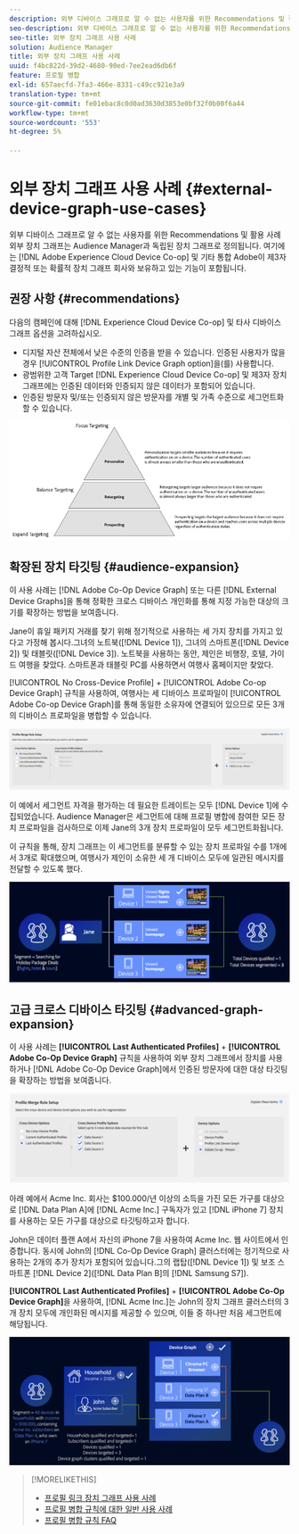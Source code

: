 ```yaml
---
description: 외부 디바이스 그래프로 알 수 없는 사용자를 위한 Recommendations 및 활용 사례 외부 장치 그래프는 Audience Manager과 독립된 장치 그래프로 정의됩니다. 여기에는 Adobe Experience Cloud Device Co-op 및 기타 통합 Adobe에 제3자 결정적 또는 확률적 장치 그래프 회사가 포함됩니다.
seo-description: 외부 디바이스 그래프로 알 수 없는 사용자를 위한 Recommendations 및 활용 사례 외부 장치 그래프는 Audience Manager과 독립된 장치 그래프로 정의됩니다. 여기에는 Adobe Experience Cloud Device Co-op 및 기타 통합 Adobe에 제3자 결정적 또는 확률적 장치 그래프 회사가 포함됩니다.
seo-title: 외부 장치 그래프 사용 사례
solution: Audience Manager
title: 외부 장치 그래프 사용 사례
uuid: f4bc822d-39d2-4680-90ed-7ee2ead6db6f
feature: 프로필 병합
exl-id: 657aecfd-7fa3-466e-8331-c49cc921e3a9
translation-type: tm+mt
source-git-commit: fe01ebac8c0d0ad3630d3853e0bf32f0b00f6a44
workflow-type: tm+mt
source-wordcount: '553'
ht-degree: 5%

---
```


# 외부 장치 그래프 사용 사례 {#external-device-graph-use-cases}

외부 디바이스 그래프로 알 수 없는 사용자를 위한 Recommendations 및 활용 사례 외부 장치 그래프는 Audience Manager과 독립된 장치 그래프로 정의됩니다. 여기에는 [!DNL Adobe Experience Cloud Device Co-op] 및 기타 통합 Adobe이 제3자 결정적 또는 확률적 장치 그래프 회사와 보유하고 있는 기능이 포함됩니다.

## 권장 사항 {#recommendations}

다음의 캠페인에 대해 [!DNL Experience Cloud Device Co-op] 및 타사 디바이스 그래프 옵션을 고려하십시오.

* 디지털 자산 전체에서 낮은 수준의 인증을 받을 수 있습니다. 인증된 사용자가 많을 경우 [!UICONTROL Profile Link Device Graph option]을(를) 사용합니다.
* 광범위한 고객 Target [!DNL Experience Cloud Device Co-op] 및 제3자 장치 그래프에는 인증된 데이터와 인증되지 않은 데이터가 포함되어 있습니다.
* 인증된 방문자 및/또는 인증되지 않은 방문자를 개별 및 가족 수준으로 세그먼트화할 수 있습니다.

![](assets/merge-rule-triangle1.png)
<!-- 
## Prospecting/Branding Use Case {#prospecting-branding-use-cases}

A branding campaign is designed to reach as many people as possible. It places few limits on segment qualification. But, these campaigns can waste budget and impressions by constantly targeting people who see your content multiple times and don't convert. A [!UICONTROL Profile Merge] rule that uses the [!DNL Device Co-op] or third-party option can help you create an efficient branding campaign. For example, you can add these unknown users to a "not in-market" segment after seeing them across multiple devices for your set frequency cap.

<table id="table_00F6EED172574E80A38CADA8A92A23B1"> 
 <thead> 
  <tr> 
   <th colname="col1" class="entry"> Use Case </th> 
   <th colname="col2" class="entry"> Description </th> 
  </tr> 
 </thead>
 <tbody> 
  <tr> 
   <td colname="col1"> <p> <b>Conditions</b> </p> </td> 
   <td colname="col2">This use case assumes these conditions: <p> 
     <ul id="ul_F5CA7EE525774F7EBA5FBB5F94E4EDC8"> 
      <li id="li_81AE304924724146A24FAB5B6533AD8E">You want to deliver a maximum of 10 impressions to an anonymous user for a specific ad campaign. </li> 
      <li id="li_E371F989735245B0B82433DE240D56D0">A user has 4 devices and may or may not have authenticated on your site. </li> 
      <li id="li_9231ABE15CA249E6B79D8BF0E511FD33">An anonymous user sees the ad a total of 10 times while browsing in an unauthenticated state on their current device and 3 devices linked to the current device by an external device graph. </li> 
      <li id="li_8C276C07019C49EFA3A0D0D54CF73C31">You have defined an <span class="keyword"> Audience Manager</span> segment to qualify anonymous users after they have seen 10 impressions. </li> 
     </ul> </p> </td> 
  </tr> 
  <tr> 
   <td colname="col1"> <p> <b>Results</b> </p> </td> 
   <td colname="col2"> <p>Given these conditions, <span class="keyword"> Audience Manager</span>: </p> <p> 
     <ul id="ul_8E988B1005324526BC6DC6637BBACCFB"> 
      <li id="li_C9DD546754914BACB8F4C92C7D4ED70E">Merges the anonymous, unauthenticated activity collected from the current device and the 3 devices linked by the external device graph (the ad impressions from each device). </li> 
      <li id="li_FB55CB9116074525BA30FF062D1136AE">Evaluates the unauthenticated user for segment qualification based on a combination of anonymous activity across all 3 devices linked by the external device graph and the current device. </li> 
      <li id="li_B28EB32F718145A7ABBDAC0AF75E2AFC">Sends the segment to any real-time destination for use as a suppression segment on the current device and all 3 devices linked by the external device graph. </li> 
     </ul> </p> </td> 
  </tr> 
 </tbody> 
</table>

## Retargeting or Site Personalization Use Case {#retargeting-use-case}

These strategies are designed to bring an unauthenticated or unknown user back to your site or personalize their browsing experience while they're on-site.

<table id="table_0EE2052AA3E744B3B76036FC06B5A453"> 
 <thead> 
  <tr> 
   <th colname="col1" class="entry"> Use Case </th> 
   <th colname="col2" class="entry"> Description </th> 
  </tr> 
 </thead>
 <tbody> 
  <tr> 
   <td colname="col1"> <p> <b>Conditions</b> </p> </td> 
   <td colname="col2">This use case assumes these conditions: <p> 
     <ul id="ul_FD0B869B4AF3453FAEC9BA3A45ABF039"> 
      <li id="li_8E30BAED42E94AB3B81FCB1C7464E5FC">You want to deliver a personalized on-site and/or off-site experience to an anonymous user based on their activity on your site while in an unauthenticated state. </li> 
      <li id="li_3DBE53BA94324F1BA1C52A37AD4E426C">A user has multiple devices and may or may not have authenticated to your site. </li> 
      <li id="li_F867AFBDC1A54CD6A68AB0EC196E27C9">A user views multiple pages on your site while browsing in an unauthenticated state on their current device and 3 other devices linked by an external device graph. </li> 
      <li id="li_7E35D77949CE4E69BD51655AA4C40BEE">You have defined an <span class="keyword"> Audience Manager</span> segment to qualify users after they have viewed multiple pages on your site while browsing in an unauthenticated state.</li>
     </ul> </p> </td> 
  </tr> 
  <tr> 
   <td colname="col1"> <p> <b>Results</b> </p> </td> 
   <td colname="col2"> <p>Given these conditions, <span class="wintitle"> Audience Manager</span>: </p> <p> 
     <ul id="ul_301339426B0643B295DC5B17E1939CFB"> 
      <li id="li_7E8BC3B179804F4A929497DE81E76911">Merges the anonymous, unauthenticated activity collected from the current devices and the 3 devices linked by the external device graph (the multiple page views from each device). </li> 
      <li id="li_803EFD58AA124A5BBC8279C4DC695544">Evaluates the unauthenticated user for segment qualification based on a combination of anonymous activity across all 3 devices linked by the external device graph and the current device. </li> 
      <li id="li_98D749268CC5456CBC9CF3BF5EB91BA8">Sends the segment to any real-time destination to deliver a personalized on-site and/or off-site experience across the current device and all 3 devices linked by the external device graph. </li>
     </ul> </p> </td>
  </tr>
 </tbody>
</table> -->

## 확장된 장치 타깃팅 {#audience-expansion}

이 사용 사례는 [!DNL Adobe Co-Op Device Graph] 또는 다른 [!DNL External Device Graphs]을 통해 정확한 크로스 디바이스 개인화를 통해 지정 가능한 대상의 크기를 확장하는 방법을 보여줍니다.

Jane이 휴일 패키지 거래를 찾기 위해 정기적으로 사용하는 세 가지 장치를 가지고 있다고 가정해 봅시다.그녀의 노트북([!DNL Device 1]), 그녀의 스마트폰([!DNL Device 2]) 및 태블릿([!DNL Device 3]). 노트북을 사용하는 동안, 제인은 비행장, 호텔, 가이드 여행을 찾았다. 스마트폰과 태블릿 PC를 사용하면서 여행사 홈페이지만 찾았다.

[!UICONTROL No Cross-Device Profile] + [!UICONTROL Adobe Co-op Device Graph] 규칙을 사용하여, 여행사는 세 디바이스 프로파일이 [!UICONTROL Adobe Co-op Device Graph]를 통해 동일한 소유자에 연결되어 있으므로 모든 3개의 디바이스 프로파일을 병합할 수 있습니다.

![audience-expansion-rule](assets/audience-expansion-rule.png)

이 예에서 세그먼트 자격을 평가하는 데 필요한 트레이트는 모두 [!DNL Device 1]에 수집되었습니다. Audience Manager은 세그먼트에 대해 프로필 병합에 참여한 모든 장치 프로파일을 검사하므로 이제 Jane의 3개 장치 프로파일이 모두 세그먼트화됩니다.

이 규칙을 통해, 장치 그래프는 이 세그먼트를 분류할 수 있는 장치 프로파일 수를 1개에서 3개로 확대했으며, 여행사가 제인이 소유한 세 개 디바이스 모두에 일관된 메시지를 전달할 수 있도록 했다.

![고객 확대](assets/audience-expansion.png)

## 고급 크로스 디바이스 타깃팅 {#advanced-graph-expansion}

이 사용 사례는 **[!UICONTROL Last Authenticated Profiles]** + **[!UICONTROL Adobe Co-Op Device Graph]** 규칙을 사용하여 외부 장치 그래프에서 장치를 사용하거나 [!DNL Adobe Co-Op Device Graph]에서 인증된 방문자에 대한 대상 타깃팅을 확장하는 방법을 보여줍니다.

![마지막 장치 그래프](assets/last-device-coop.png)

아래 예에서 Acme Inc. 회사는 $100.000/년 이상의 소득을 가진 모든 가구를 대상으로 [!DNL Data Plan A]에 [!DNL Acme Inc.] 구독자가 있고 [!DNL iPhone 7] 장치를 사용하는 모든 가구를 대상으로 타깃팅하고자 합니다.

John은 데이터 플랜 A에서 자신의 iPhone 7을 사용하여 Acme Inc. 웹 사이트에서 인증합니다. 동시에 John의 [!DNL Co-Op Device Graph] 클러스터에는 정기적으로 사용하는 2개의 추가 장치가 포함되어 있습니다.그의 랩탑([!DNL Device 1]) 및 보조 스마트폰 [!DNL Device 2]([!DNL Data Plan B]의 [!DNL Samsung S7]).

**[!UICONTROL Last Authenticated Profiles]** + **[!UICONTROL Adobe Co-Op Device Graph]**&#x200B;을 사용하여, [!DNL Acme Inc.]는 John의 장치 그래프 클러스터의 3개 장치 모두에 개인화된 메시지를 제공할 수 있으며, 이들 중 하나만 처음 세그먼트에 해당됩니다.

![고급 그래프 확장](assets/advanced-device-graph-expansion.png)

>[!MORELIKETHIS]
>
>* [프로필 링크 장치 그래프 사용 사례](profile-link-use-case.md)
>* [프로필 병합 규칙에 대한 일반 사용 사례](merge-rule-targeting-options.md)
>* [프로필 병합 규칙 FAQ](../../faq/faq-profile-merge.md)

